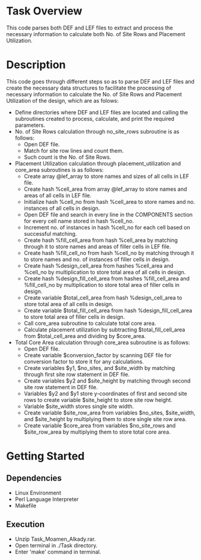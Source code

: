 # Task Overview
This code parses both DEF and LEF files to extract and process the necessary information to calculate both No. of Site Rows and Placement Utilization.

# Description
This code goes through different steps so as to parse DEF and LEF files and create the necessary data structures to facilitate the processing of necessary information to calculate the No. of Site Rows and Placement Utilization of the design, which are as folows:
* Define directories where DEF and LEF files are located and calling the subroutines created to process, calculate, and print the required parameters.
* No. of Site Rows calculation through no_site_rows subroutine is as follows:
    * Open DEF file.
    * Match for site row lines and count them.
    * Such count is the No. of Site Rows.
* Placement Utilization calculation through placement_utilization and core_area subroutines is as follows:
    * Create array @lef_array to store names and sizes of all cells in LEF file.
    * Create hash %cell_area from array @lef_array to store names and areas of all cells in LEF file.
    * Initialize hash %cell_no from hash %cell_area to store names and no. instances of all cells in design.
    * Open DEF file and search in every line in the COMPONENTS section for every cell name stored in hash %cell_no.
    * Increment no. of instances in hash %cell_no for each cell based on successful matching.
    * Create hash %fill_cell_area from hash %cell_area by matching through it to store names and areas of filler cells in LEF file.
    * Create hash %fill_cell_no from hash %cell_no by matching through it to store names and no. of instances of filler cells in design.
    * Create hash %design_cell_area from hashes %cell_area and %cell_no by multiplication to store total area of all cells in design.
    * Create hash %design_fill_cell_area from hashes %fill_cell_area and %fill_cell_no by multiplication to store total area of filler cells in design.
    * Create variable $total_cell_area from hash %design_cell_area to store total area of all cells in design.
    * Create variable $total_fill_cell_area from hash %design_fill_cell_area to store total area of filler cells in design.
    * Call core_area subroutine to calculate total core area.
    * Calculate placement utilization by subtracting $total_fill_cell_area from $total_cell_area and dividing by $core_area.
* Total Core Area calculation through core_area subroutine is as follows:
    * Open DEF file.
    * Create variable $conversion_factor by scanning DEF file for conversion factor to store it for any calculations.
    * Create variables $y1, $no_sites, and $site_width by matching through first site row statement in DEF file.
    * Create variables $y2 and $site_height by matching through second site row statement in DEF file.
    * Variables $y2 and $y1 store y-coordinates of first and second site rows to create variable $site_height to store site row height.
    * Variable $site_width stores single site width.
    * Create variable $site_row_area from variables $no_sites, $site_width, and $site_height by multiplying them to store single site row area.
    * Create variable $core_area from variables $no_site_rows and $site_row_area by multiplying them to store total core area.

# Getting Started
## Dependencies
* Linux Environment
* Perl Language Interpreter
* Makefile

## Execution
* Unzip Task_Moamen_Alkady.rar.
* Open terminal in ./Task directory.
* Enter 'make' command in terminal.